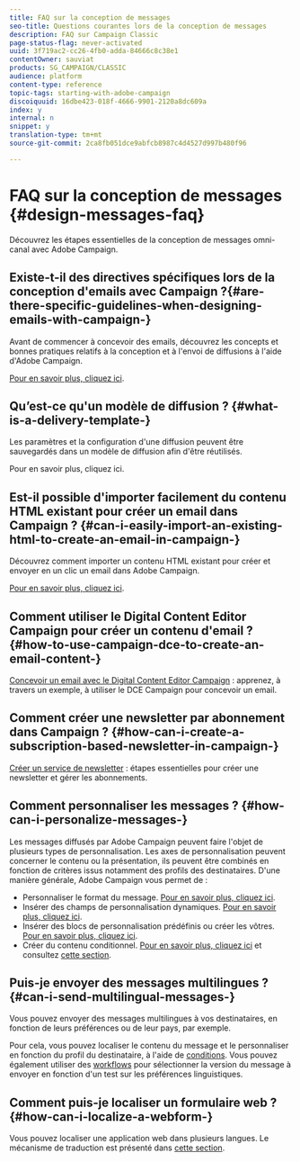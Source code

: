 ```yaml
---
title: FAQ sur la conception de messages
seo-title: Questions courantes lors de la conception de messages
description: FAQ sur Campaign Classic
page-status-flag: never-activated
uuid: 3f719ac2-cc26-4fb0-adda-84666c8c38e1
contentOwner: sauviat
products: SG_CAMPAIGN/CLASSIC
audience: platform
content-type: reference
topic-tags: starting-with-adobe-campaign
discoiquuid: 16dbe423-018f-4666-9901-2120a8dc609a
index: y
internal: n
snippet: y
translation-type: tm+mt
source-git-commit: 2ca8fb051dce9abfcb8987c4d4527d997b480f96

---
```



# FAQ sur la conception de messages {#design-messages-faq}

Découvrez les étapes essentielles de la conception de messages omni-canal avec Adobe Campaign.

## Existe-t-il des directives spécifiques lors de la conception d&#39;emails avec Campaign ?{#are-there-specific-guidelines-when-designing-emails-with-campaign-}

Avant de commencer à concevoir des emails, découvrez les concepts et bonnes pratiques relatifs à la conception et à l&#39;envoi de diffusions à l&#39;aide d&#39;Adobe Campaign.

[Pour en savoir plus, cliquez ici](https://docs.campaign.adobe.com/doc/AC/getting_started/EN/deliveryBestPractices.html).

## Qu’est-ce qu&#39;un modèle de diffusion ? {#what-is-a-delivery-template-}

Les paramètres et la configuration d&#39;une diffusion peuvent être sauvegardés dans un modèle de diffusion afin d&#39;être réutilisés.

Pour en savoir plus, cliquez ici.

## Est-il possible d&#39;importer facilement du contenu HTML existant pour créer un email dans Campaign ? {#can-i-easily-import-an-existing-html-to-create-an-email-in-campaign-}

Découvrez comment importer un contenu HTML existant pour créer et envoyer en un clic un email dans Adobe Campaign.

[Pour en savoir plus, cliquez ici](../../delivery/using/defining-the-email-content.md#message-content).

## Comment utiliser le Digital Content Editor Campaign pour créer un contenu d&#39;email ? {#how-to-use-campaign-dce-to-create-an-email-content-}

[Concevoir un email avec le Digital Content Editor Campaign](../../web/using/use-case--creating-an-email-delivery.md) : apprenez, à travers un exemple, à utiliser le DCE Campaign pour concevoir un email.

## Comment créer une newsletter par abonnement dans Campaign ? {#how-can-i-create-a-subscription-based-newsletter-in-campaign-}

[Créer un service de newsletter](../../delivery/using/managing-subscriptions.md) : étapes essentielles pour créer une newsletter et gérer les abonnements.

## Comment personnaliser les messages ? {#how-can-i-personalize-messages-}

Les messages diffusés par Adobe Campaign peuvent faire l&#39;objet de plusieurs types de personnalisation. Les axes de personnalisation peuvent concerner le contenu ou la présentation, ils peuvent être combinés en fonction de critères issus notamment des profils des destinataires. D&#39;une manière générale, Adobe Campaign vous permet de :

* Personnaliser le format du message. [Pour en savoir plus, cliquez ici](../../delivery/using/defining-the-email-content.md#message-content).
* Insérer des champs de personnalisation dynamiques. [Pour en savoir plus, cliquez ici](../../delivery/using/personalization-fields.md).
* Insérer des blocs de personnalisation prédéfinis ou créer les vôtres. [Pour en savoir plus, cliquez ici](../../delivery/using/personalization-blocks.md).
* Créer du contenu conditionnel. [Pour en savoir plus, cliquez ici](../../delivery/using/conditional-content.md) et consultez [cette section](../../delivery/using/conditional-content.md).

## Puis-je envoyer des messages multilingues ? {#can-i-send-multilingual-messages-}

Vous pouvez envoyer des messages multilingues à vos destinataires, en fonction de leurs préférences ou de leur pays, par exemple.

Pour cela, vous pouvez localiser le contenu du message et le personnaliser en fonction du profil du destinataire, à l&#39;aide de [conditions](../../delivery/using/conditional-content.md). Vous pouvez également utiliser des [workflows](../../workflow/using/split.md) pour sélectionner la version du message à envoyer en fonction d&#39;un test sur les préférences linguistiques.

## Comment puis-je localiser un formulaire web ? {#how-can-i-localize-a-webform-}

Vous pouvez localiser une application web dans plusieurs langues. Le mécanisme de traduction est présenté dans [cette section](../../web/using/translating-a-web-form.md).

